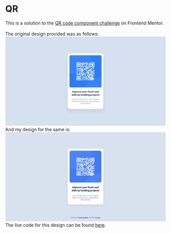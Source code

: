 # QR
This is a solution to the <a href="https://www.frontendmentor.io/challenges/qr-code-component-iux_sIO_H">QR code component challenge</a> on Frontend Mentor.
<br><br>
The original design provided was as follows: <br>
<img src="https://github.com/Sumedha2/QR/blob/main/images/desktop-design.jpg" alt="original design"><br>
And my design for the same is:<br>
<img src="https://github.com/Sumedha2/QR/blob/main/images/my_design.png" alt="my design"><br>
The live code for this design can be found <a href="https://sumedha2.github.io/QR/"> here</a>.
